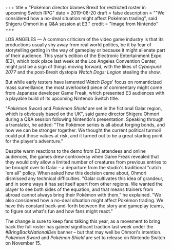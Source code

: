 +++
title = "Pokémon director blames Brexit for restricted roster in upcoming Switch RPG"
date = 2019-06-20
draft = false
description = "\"We considered how a no-deal situation might affect Pokémon trading\", said Shigeru Ohmori in a Q&A session at E3."
credit = "Image from Nintendo"
+++

LOS ANGELES &mdash; A common criticism of the video game industry is that its productions usually shy away from real world politics, be it by fear of storytelling getting in the way of gameplay or because it might alienate part of their audience. This year's edition of the Electronic Entertainment Expo (E3), which took place last week at the Los Angeles Convention Center, might just be a sign of things moving forward, with the likes of *Cyberpunk 2077* and the post-Brexit dystopia *Watch Dogs: Legion* stealing the show.

<!--more-->

But while early testers have lamented *Watch Dogs*' focus on romanticized mass surveillance, the most overlooked piece of commentary might come from Japanese developer Game Freak, which presented E3 audiences with a playable build of its upcoming Nintendo Switch title.

"*Pokémon Sword* and *Pokémon Shield* are set in the fictional Galar region, which is obviously based on the UK", said game director Shigeru Ohmori during a Q&A session following Nintendo's presentation. Speaking through a translator, he added: "The Pokémon series is all about forging bonds, and how we can be stronger together. We thought the current political turmoil could put those values at risk, and it turned out to be a great starting point for the player's adventure."

Despite warm reactions to the demo from E3 attendees and online audiences, the games drew controversy when Game Freak revealed that they would only allow a limited number of creatures from previous entries to be brought over to Galar &ndash; a departure from the studio's traditional "catch 'em all" policy. When asked how this decision came about, Ohmori dismissed any technical difficulties. "Galar cultivates this idea of grandeur, and in some ways it has set itself apart from other regions. We wanted the player to see both sides of the equation, and that means trainers from abroad cannot always bring their Pokémon with them," he explained. "We also considered how a no-deal situation might affect Pokémon trading. We have this constant back-and-forth between the story and gameplay teams, to figure out what's fun and how fans might react."

The change is sure to keep fans talking this year, as a movement to bring back the full roster has gained significant traction last week under the *#BringBackNationalDex* banner &ndash; but that may well be Ohmori's intention. *Pokémon Sword* and *Pokémon Shield* are set to release on Nintendo Switch on November 15.
